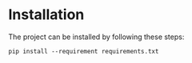 # Installation

The project can be installed by following these steps:

```
pip install --requirement requirements.txt
```
